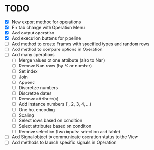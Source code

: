 # TODO
- [x] New export method for operations
- [x] Fix tab change with Operation Menu
- [x] Add output operation
- [x] Add execution buttons for pipeline
- [ ] Add method to create Frames with specified types and random rows
- [ ] Add method to compare options in Operation
- [ ] Add many operations
    - [ ] Merge values of one attribute (also to Nan)
    - [ ] Remove Nan rows (by % or number)
    - [ ] Set index
    - [ ] Join
    - [ ] Append
    - [ ] Discretize numbers
    - [ ] Discretize dates
    - [ ] Remove attribute(s)
    - [ ] Add instance numbers (1, 2, 3, 4, ...)
    - [ ] One hot encoding
    - [ ] Scaling
    - [ ] Select rows based on condition
    - [ ] Select attributes based on condition
    - [ ] Remove selection (two inputs: selection and table)
- [ ] Add Signal object to communicate operation status to the View
- [ ] Add methods to launch specific signals in Operation